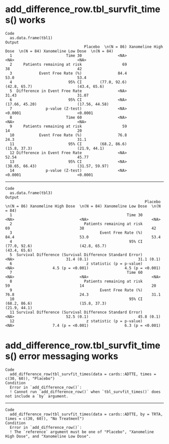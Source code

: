 # add_difference_row.tbl_survfit_times() works

    Code
      as.data.frame(tbl1)
    Output
                                       Placebo  \n(N = 86) Xanomeline High Dose  \n(N = 84) Xanomeline Low Dose  \n(N = 84)
      1                        Time 30                <NA>                             <NA>                            <NA>
      2     Patients remaining at risk                  69                               38                              42
      3            Event Free Rate (%)                84.4                             53.0                            53.4
      4                         95% CI        (77.0, 92.6)                     (42.8, 65.7)                    (43.4, 65.6)
      5  Difference in Event Free Rate                <NA>                            31.43                           31.07
      6                         95% CI                <NA>                   (17.66, 45.20)                  (17.56, 44.58)
      7               p-value (Z-test)                <NA>                          <0.0001                         <0.0001
      8                        Time 60                <NA>                             <NA>                            <NA>
      9     Patients remaining at risk                  59                               14                              20
      10           Event Free Rate (%)                76.8                             24.3                            31.1
      11                        95% CI        (68.2, 86.6)                     (15.8, 37.3)                    (21.9, 44.1)
      12 Difference in Event Free Rate                <NA>                            52.54                           45.77
      13                        95% CI                <NA>                   (38.65, 66.43)                  (31.57, 59.97)
      14              p-value (Z-test)                <NA>                          <0.0001                         <0.0001

---

    Code
      as.data.frame(tbl3)
    Output
                                                                  Placebo  \n(N = 86) Xanomeline High Dose  \n(N = 84) Xanomeline Low Dose  \n(N = 84)
      1                                                   Time 30                <NA>                             <NA>                            <NA>
      2                                Patients remaining at risk                  69                               38                              42
      3                                       Event Free Rate (%)                84.4                             53.0                            53.4
      4                                                    95% CI        (77.0, 92.6)                     (42.8, 65.7)                    (43.4, 65.6)
      5  Survival Difference (Survival Difference Standard Error)                <NA>                       31.4 (0.1)                      31.1 (0.1)
      6                                 z statistic (p = p-value)                <NA>                 4.5 (p = <0.001)                4.5 (p = <0.001)
      7                                                   Time 60                <NA>                             <NA>                            <NA>
      8                                Patients remaining at risk                  59                               14                              20
      9                                       Event Free Rate (%)                76.8                             24.3                            31.1
      10                                                   95% CI        (68.2, 86.6)                     (15.8, 37.3)                    (21.9, 44.1)
      11 Survival Difference (Survival Difference Standard Error)                <NA>                       52.5 (0.1)                      45.8 (0.1)
      12                                z statistic (p = p-value)                <NA>                 7.4 (p = <0.001)                6.3 (p = <0.001)

# add_difference_row.tbl_survfit_times() error messaging works

    Code
      add_difference_row(tbl_survfit_times(data = cards::ADTTE, times = c(30, 60)), "Placebo")
    Condition
      Error in `add_difference_row()`:
      ! Cannot run `add_difference_row()` when `tbl_survfit_times()` does not include a `by` argument.

---

    Code
      add_difference_row(tbl_survfit_times(data = cards::ADTTE, by = TRTA, times = c(30, 60)), "No Treatment")
    Condition
      Error in `add_difference_row()`:
      ! The `reference` argument must be one of "Placebo", "Xanomeline High Dose", and "Xanomeline Low Dose".

